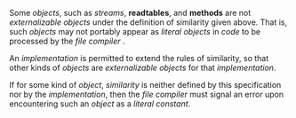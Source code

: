  



Some *objects*, such as *streams*, **readtables**, and **methods** are not *externalizable objects* under the definition of similarity given above. That is, such *objects* may not portably appear as *literal objects* in *code* to be processed by the *file compiler* . 



An *implementation* is permitted to extend the rules of similarity, so that other kinds of *objects* are *externalizable objects* for that *implementation*. 



If for some kind of *object*, *similarity* is neither defined by this specification nor by the *implementation*, then the *file compiler* must signal an error upon encountering such an *object* as a *literal constant*. 



